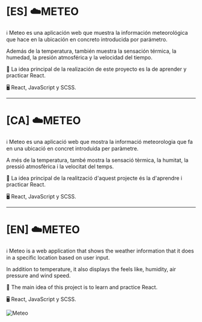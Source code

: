 # [ES] ☁️METEO

ℹ️ Meteo es una aplicación web que muestra la información meteorológica que hace en la ubicación en concreto introducida por parámetro. 

Además de la temperatura, también muestra la sensación térmica, la humedad, la presión atmosférica y la velocidad del tiempo.

🧠 La idea principal de la realización de este proyecto es la de aprender y practicar React.

🖥️ React, JavaScript y SCSS.


---

# [CA] ☁️METEO

ℹ️ Meteo es una aplicació web que mostra la informació meteorologia que fa en una ubicació en concret introduida per paràmetre.

A més de la temperatura, també mostra la sensació tèrmica, la humitat, la pressió atmosfèrica i la velocitat del temps.

🧠 La idea principal de la realització d'aquest projecte és la d'aprendre i practicar React.

🖥️ React, JavaScript y SCSS.


---

# [EN] ☁️METEO

ℹ️ Meteo is a web application that shows the weather information that it does in a specific location based on user input.

In addition to temperature, it also displays the feels like, humidity, air pressure and wind speed.

🧠 The main idea of this project is to learn and practice React.

🖥️ React, JavaScript y SCSS.


![Meteo](https://user-images.githubusercontent.com/111184947/189367178-54814123-3f8a-428c-b7e1-20441db826a0.png)
